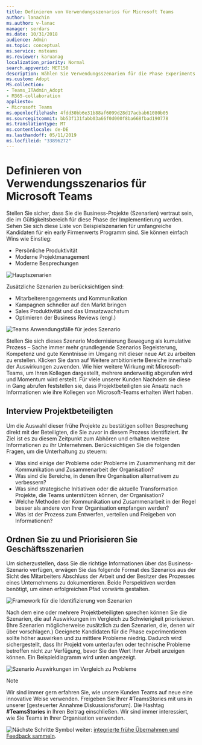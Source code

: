 ```yaml
---
title: Definieren von Verwendungsszenarios für Microsoft Teams
author: lanachin
ms.author: v-lanac
manager: serdars
ms.date: 10/31/2018
audience: Admin
ms.topic: conceptual
ms.service: msteams
ms.reviewer: karuanag
localization_priority: Normal
search.appverid: MET150
description: Wählen Sie Verwendungsszenarien für die Phase Experiments Ihrer Annahme Teams.
ms.custom: Adopt
MS.collection:
- Teams_ITAdmin_Adopt
- M365-collaboration
appliesto:
- Microsoft Teams
ms.openlocfilehash: 4fdd30bb6e31b88af6099d28d17acbab61080b05
ms.sourcegitcommit: bb53f131fabb03a66f0d000f8ba668fbad190778
ms.translationtype: MT
ms.contentlocale: de-DE
ms.lasthandoff: 05/11/2019
ms.locfileid: "33896272"
---
```

# <a name="define-usage-scenarios-for-microsoft-teams"></a>Definieren von Verwendungsszenarios für Microsoft Teams

Stellen Sie sicher, dass Sie die Business-Projekte (Szenarien) vertraut sein, die im Gültigkeitsbereich für diese Phase der Implementierung werden. Sehen Sie sich diese Liste von Beispielszenarien für umfangreiche Kandidaten für ein early Firmenwerts Programm sind. Sie können einfach Wins wie Einstieg:

- Persönliche Produktivität
- Moderne Projektmanagement
- Moderne Besprechungen

![Hauptszenarien](media/teams-adoption-modernizing-core-scenarios.png)

Zusätzliche Szenarien zu berücksichtigen sind:

- Mitarbeiterengagements und Kommunikation
- Kampagnen schneller auf den Markt bringen
- Sales Produktivität und das Umsatzwachstum
- Optimieren der Business Reviews (engl.)

![Teams Anwendungsfälle für jedes Szenario](media/teams-adoption-use-cases.png)

Stellen Sie sich dieses Szenario Modernisierung Bewegung als kumulative Prozess – Sache immer mehr grundlegende Szenarios Begeisterung, Kompetenz und gute Kenntnisse im Umgang mit dieser neue Art zu arbeiten zu erstellen. Klicken Sie dann auf Weitere ambitionierte Bereiche innerhalb der Auswirkungen zuwenden. Wie hier weitere Wirkung mit Microsoft-Teams, um Ihren Kollegen dargestellt, mehrere anderweitig abgerufen wird und Momentum wird erstellt. Für viele unserer Kunden Nachdem sie diese in Gang abrufen feststellen sie, dass Projektbeteiligten sie Ansatz nach Informationen wie ihre Kollegen von Microsoft-Teams erhalten Wert haben.

## <a name="interview-business-stakeholders"></a>Interview Projektbeteiligten

Um die Auswahl dieser frühe Projekte zu bestätigen sollten Besprechung direkt mit der Beteiligten, die Sie zuvor in diesem Prozess identifiziert. Ihr Ziel ist es zu diesem Zeitpunkt zum Abhören und erhalten weitere Informationen zu ihr Unternehmen. Berücksichtigen Sie die folgenden Fragen, um die Unterhaltung zu steuern:

- Was sind einige der Probleme oder Probleme im Zusammenhang mit der Kommunikation und Zusammenarbeit der Organisation?
- Was sind die Bereiche, in denen Ihre Organisation alternativem zu verbessern?
- Was sind strategische Initiativen oder die aktuelle Transformation Projekte, die Teams unterstützen können, der Organisation?
- Welche Methoden der Kommunikation und Zusammenarbeit in der Regel besser als andere von Ihrer Organisation empfangen werden?
- Was ist der Prozess zum Entwerfen, verteilen und Freigeben von Informationen?

## <a name="map-and-prioritize-business-scenarios"></a>Ordnen Sie zu und Priorisieren Sie Geschäftsszenarien

Um sicherzustellen, dass Sie die richtige Informationen über das Business-Szenario verfügen, erwägen Sie das folgende Format des Szenarios aus der Sicht des Mitarbeiters Abschluss der Arbeit und der Besitzer des Prozesses eines Unternehmens zu dokumentieren. Beide Perspektiven werden benötigt, um einen erfolgreichen Pfad vorwärts gestalten.

![Framework für die Identifizierung von Szenarien](media/teams-adoption-identify-scenarios.png)

Nach dem eine oder mehrere Projektbeteiligten sprechen können Sie die Szenarien, die auf Auswirkungen im Vergleich zu Schwierigkeit priorisieren. (Ihre Szenarien möglicherweise zusätzlich zu den Szenarien, die, denen wir über vorschlagen.) Geeignete Kandidaten für die Phase experimentieren sollte höher auswirken und zu mittlere Probleme niedrig. Dadurch wird sichergestellt, dass Ihr Projekt vom unterlaufen oder technische Probleme betroffen nicht zur Verfügung, bevor Sie den Wert Ihrer Arbeit anzeigen können. Ein Beispieldiagramm wird unten angezeigt.

![Szenario Auswirkungen im Vergleich zu Probleme](media/teams-adoption-impact-difficulty.png)

> [!Note]
> Wir sind immer gern erfahren Sie, wie unsere Kunden Teams auf neue eine innovative Weise verwenden. Freigeben Sie Ihrer #TeamsStories mit uns in unserer [gesteuerter Annahme Diskussionsforum]. Die Hashtag **#TeamsStories** in Ihren Beitrag einschließen. Wir sind immer interessiert, wie Sie Teams in Ihrer Organisation verwenden.

![Nächste Schritte Symbol](media/teams-adoption-next-icon.png) weiter: [integrierte frühe Übernahmen und Feedback sammeln](teams-adoption-onboard-early-adopters.md).
